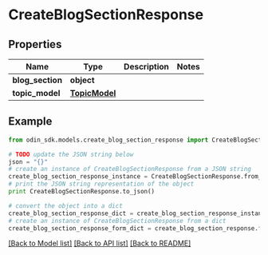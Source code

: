 # CreateBlogSectionResponse


## Properties

Name | Type | Description | Notes
------------ | ------------- | ------------- | -------------
**blog_section** | **object** |  | 
**topic_model** | [**TopicModel**](TopicModel.md) |  | 

## Example

```python
from odin_sdk.models.create_blog_section_response import CreateBlogSectionResponse

# TODO update the JSON string below
json = "{}"
# create an instance of CreateBlogSectionResponse from a JSON string
create_blog_section_response_instance = CreateBlogSectionResponse.from_json(json)
# print the JSON string representation of the object
print CreateBlogSectionResponse.to_json()

# convert the object into a dict
create_blog_section_response_dict = create_blog_section_response_instance.to_dict()
# create an instance of CreateBlogSectionResponse from a dict
create_blog_section_response_form_dict = create_blog_section_response.from_dict(create_blog_section_response_dict)
```
[[Back to Model list]](../README.md#documentation-for-models) [[Back to API list]](../README.md#documentation-for-api-endpoints) [[Back to README]](../README.md)


